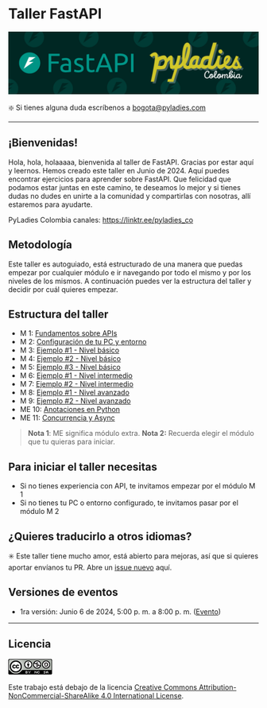 # **Taller FastAPI**

![Banner.png](./media/Banner.png)

❇️ Si tienes alguna duda escríbenos a [bogota@pyladies.com](mailto:bogota@pyladies.com) 

---

## ¡Bienvenidas!

Hola, hola, holaaaaa, bienvenida al taller de FastAPI. Gracias por estar aquí y leernos. Hemos creado este taller en Junio de 2024. Aquí puedes encontrar ejercicios para aprender sobre FastAPI. Que felicidad que podamos estar juntas en este camino, te deseamos lo mejor y si tienes dudas no dudes en unirte a la comunidad y compartirlas con nosotras, allí estaremos para ayudarte. 

PyLadies Colombia canales: https://linktr.ee/pyladies_co

## Metodología

Este taller es autoguiado, está estructurado de una manera que puedas empezar por cualquier módulo e ir navegando por todo el mismo y por los niveles de los mismos. A continuación puedes ver la estructura del taller y decidir por cuál quieres empezar. 

## Estructura del taller

- M 1: [Fundamentos sobre APIs](../M%201/guia-modulo1.md)
- M 2: [Configuración de tu PC y entorno](../M%202/guia-modulo2.md)
- M 3: [Ejemplo #1 - Nivel básico](../M%203/guia-modulo3.md)
- M 4: [Ejemplo #2 - Nivel básico](../M%204/guia-modulo4.md)
- M 5: [Ejemplo #3 - Nivel básico](../M%205/guia-modulo5.md)
- M 6: [Ejemplo #1 - Nivel intermedio](../M%206/guia-modulo6.md)
- M 7: [Ejemplo #2 - Nivel intermedio](../M%207/guia-modulo7.md)
- M 8: [Ejemplo #1 - Nivel avanzado](../M%208/guia-modulo8.md)
- M 9: [Ejemplo #2 - Nivel avanzado](../M%209/guia-modulo9.md)
- ME 10: [Anotaciones en Python](../M%2010/guia-modulo10.md)
- ME 11: [Concurrencia y Async](../M%2011/guia-modulo11.md)

> **Nota 1**: ME significa módulo extra.
**Nota 2:** Recuerda elegir el módulo que tu quieras para iniciar.
> 

## **Para iniciar el taller necesitas**

- Si no tienes experiencia con API, te invitamos empezar por el módulo M 1
- Si no tienes tu PC o entorno configurado, te invitamos pasar por el módulo M 2

## ¿Quieres traducirlo a otros idiomas?

✳️ Este taller tiene mucho amor, está abierto para mejoras, así que si quieres aportar envíanos tu PR.  Abre un [issue nuevo](https://github.com/pyladies-colombia/fastapi/issues/new) aquí. 

## Versiones de eventos

- 1ra versión: Junio 6 de 2024, 5:00 p. m. a 8:00 p. m. ([Evento](https://www.instagram.com/p/C7mMc58A_zc/))

---

## **Licencia**

![License.png](./media/License.png)

Este trabajo está debajo de la licencia [Creative Commons Attribution-NonCommercial-ShareAlike 4.0 International License](http://creativecommons.org/licenses/by-nc-sa/4.0/).